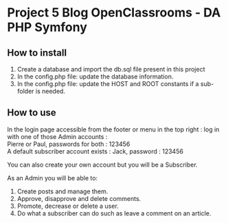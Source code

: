 # Project 5 Blog OpenClassrooms - DA PHP Symfony

## How to install
1. Create a database and import the db.sql file present in this project
2. In the config.php file: update the database information.
3. In the config.php file: update the HOST and ROOT constants if a sub-folder is needed.

## How to use
In the login page accessible from the footer or menu in the top right : log in with one of those Admin accounts : <br> 
Pierre or Paul, passwords for both : 123456<br>
A default subscriber account exists : Jack, password : 123456

You can also create your own account but you will be a Subscriber.

As an Admin you will be able to:
1. Create posts and manage them. 
2. Approve, disapprove and delete comments. 
3. Promote, decrease or delete a user.
4. Do what a subscriber can do such as leave a comment on an article.

